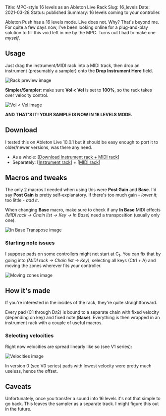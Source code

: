Title: MPC-style 16 levels as an Ableton Live Rack
Slug: 16_levels
Date: 2021-03-28
Status: published
Summary: 16 levels coming to your controller.

Ableton Push has a 16 levels mode. Live does not. Why? That's beyond me. For quite a few days now,
I've been looking online for a plug-and-play solution to fill this void left in me by the MPC.
Turns out I had to make one *myself*.

## Usage

Just drag the instrument/MIDI rack into a MIDI track, then drop an instrument (presumably a sampler)
onto the **Drop Instrument Here** field.

![Rack preview image][rack_preview]

**Simpler/Sampler**: make sure **Vol < Vel** is set to **100%**, so the rack takes over velocity
control.

![Vol < Vel image][vol_vel]

**AND THAT'S IT! YOUR SAMPLE IS NOW IN 16 LEVELS MODE.**

## Download

I tested this on Ableton Live 10.0.1 but it should be easy enough to port it to older/newer
versions, was there any need.

- As a whole: \[[Download Instrument rack + MIDI rack][pack_download]\]
- Separately: \[[Instrument rack][instrument_download]\] + \[[MIDI rack][midi_download]\]

## Macros and tweaks

The only 2 macros I needed when using this were **Post Gain** and **Base**. I'd say **Post Gain**
is pretty self-explanatory. If there's too much gain - *lower it*; too little - *add it*.

When changing **Base** macro, make sure to check if any **In Base** MIDI effects
*(MIDI rack -> Chain list -> Key -> In Base)* need a transposition (usually only one).

![In Base Transpose image][in_base_transpose]

### Starting note issues

I suppose pads on some controllers might not start at C<sub>1</sub>. You can fix that by going into
*(MIDI rack -> Chain list -> Key)*, selecting all keys (Ctrl + A) and moving the zones wherever fits
your controller.

![Moving zones image][moving_zones]

## How it's made

If you're interested in the insides of the rack, they're quite straightforward.

Every pad (C1 through D♯2) is bound to a separate chain with fixed velocity (depending on key) and
fixed note (**Base**). Everything is then wrapped in an instrument rack with a couple of useful
macros.

### Selecting velocities

Right now velocities are spread linearly like so (see V1 series):

![Velocities image][velocity_per_pad]

In version 0 (see V0 series) pads with lowest velocity were pretty much useless, hence the offset.

## Caveats

Unfortunately, once you transfer a sound into 16 levels it's not that simple to go back. This
leaves the sampler as a separate track. I might figure this out in the future.


[pack_download]: #
[instrument_download]: #
[midi_download]: #
[velocity_per_pad]: {static}/images/16_levels/velocity_per_pad.png
[rack_preview]: {static}/images/16_levels/rack_preview.png
[vol_vel]: {static}/images/16_levels/vol_vel.png
[in_base_transpose]: {static}/images/16_levels/in_base_transpose.png
[moving_zones]: {static}/images/16_levels/moving_zones.png
